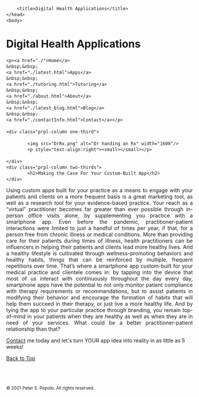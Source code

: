 
<html>
	<head>
		<meta charset="UTF-8" />
		<meta name="viewport" content="width=device-width, initial-scale=1, maximum-scale=1, user-scalable=no" />
		<meta http-equiv="X-UA-Compatible" content="IE=edge" />


		<title>Digital Health Applications</title>
	</head>
	<body>
	
<div class="prpl-row">
	<div class="prpl-column two-thirds">
			<h1>Digital Health Applications</h1>
	</div>
	
	<p><a href="./">Home</a>
	&nbsp;&nbsp;
	<a href="./latest.html">Apps</a>
	&nbsp;&nbsp;
	<a href="./tutoring.html">Tutoring</a>
	&nbsp;&nbsp;
	<a href="./about.html">About</a>
	&nbsp;&nbsp;
	<a href="./latest_blog.html">Blog</a>
	&nbsp;&nbsp;
	<a href="./contactInfo.html">Contact</a></p>
	
	<div class="prpl-column one-third">
	
  			<img src="DrRx.png" alt="Dr handing an Rx" width="1600"/>
			<p style="text-align:right"><small></small></p>

	</div>
	<div class="prpl-column two-thirds">
			<h2>Making the Case For Your Custom-Built App</h2>
	</div>
</div>

<div class="prpl-row">

<p style="text-align:justify">Using custom apps built for your practice as a means to engage with your patients and clients on a more frequent basis is a great marketing tool, as well as a research tool for your evidence-based practice. Your reach as a “virtual” practitioner becomes far greater than ever possible through in-person office visits alone, by supplementing you practice with a smartphone app. Even before the pandemic, practitioner-patient interactions were limited to just a handful of times per year, if that, for a person free from chronic illness or medical conditions. More than providing care for their patients during times of illness, health practitioners can be influencers in helping their patients and clients lead more healthy lives. And a healthy lifestyle is cultivated through wellness-promoting behaviors and healthy habits, things that can be reinforced by multiple, frequent repetitions over time. That’s where a smartphone app custom-built for your medical practice and clientele comes in: by tapping into the device that most of us interact with continuously throughout the day every day, smartphone apps have the potential to not only monitor patient compliance with therapy requirements or recommendations, but to assist patients in modifying their behavior and encourage the formation of habits that will help them succeed in their therapy, or just live a more healthy life. And by tying the app to your particular practice through branding, you remain top-of-mind in your patients when they are healthy as well as when they are in need of your services. What could be a better practitioner-patient relationship than that?
</p>

<p><a href="mailto:peterpopolo@gmail.com?subject=Contact">Contact</a> me today and let's turn YOUR app idea into reality in as little as 5 weeks!</p>

<a href="./blog_4.html">Back to Top</a>

<br><br><p><small>&#169; 2021 Peter S. Popolo. All rights reserved.</small></p>







